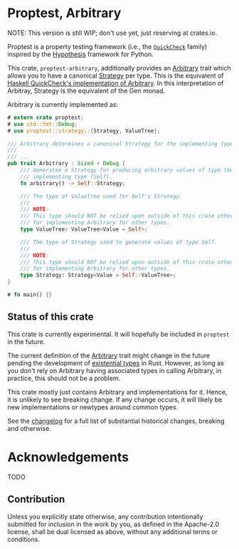 # Proptest, Arbitrary

NOTE: This version is still WIP; don't use yet, just reserving at crates.io.

Proptest is a property testing framework (i.e., the [`QuickCheck`] family)
inspired by the [Hypothesis](http://hypothesis.works/) framework for
Python.

This crate, `proptest-arbitrary`, additionally provides an [Arbitrary]
trait which allows you to have a canonical [Strategy] per type.
This is the equivalent of [Haskell QuickCheck's implementation of Arbitrary].
In this interpretation of Arbitray, Strategy is the equivalent of the Gen
monad.

Arbitrary is currently implemented as:

```rust
# extern crate proptest;
# use std::fmt::Debug;
# use proptest::strategy::{Strategy, ValueTree};

/// Arbitrary determines a canonical Strategy for the implementing type.
///
/// ...
pub trait Arbitrary : Sized + Debug {
    /// Generates a Strategy for producing arbitrary values of type the
    /// implementing type (Self).
    fn arbitrary() -> Self::Strategy;

    /// The type of ValueTree used for Self's Strategy.
    ///
    /// NOTE:
    /// This type should NOT be relied upon outside of this crate other than
    /// for implementing Arbitrary for other types.
    type ValueTree: ValueTree<Value = Self>;

    /// The type of Strategy used to generate values of type Self.
    ///
    /// NOTE:
    /// This type should NOT be relied upon outside of this crate other than
    /// for implementing Arbitrary for other types.
    type Strategy: Strategy<Value = Self::ValueTree>;
}

# fn main() {}
```

## Status of this crate

This crate is currently experimental. It will hopefully be included in
`proptest` in the future.

The current definition of the [Arbitrary] trait might change in the future
pending the development of [existential types] in Rust.
However, as long as you don't rely on Arbitrary having associated types
in calling Arbitrary, in practice, this should not be a problem.

This crate mostly just contains Arbitrary and implementations for it.
Hence, it is unlikely to see breaking change. If any change occurs, it will
likely be new implementations or newtypes around common types.

See the [changelog] for a full list of substantial historical changes,
breaking and otherwise.


[changelog]:
https://github.com/Centril/proptest-arbitrary/blob/master/CHANGELOG.md

[Arbitrary]: trait.Arbitrary.html

[Strategy]:
https://docs.rs/proptest/0.3.0/proptest/strategy/trait.Strategy.html

[existential types]: https://github.com/rust-lang/rfcs/pull/2071

[Haskell QuickCheck's implementation of Arbitrary]:
https://hackage.haskell.org/package/QuickCheck/docs/Test-QuickCheck-Arbitrary.html

[`QuickCheck`]:
https://hackage.haskell.org/package/QuickCheck

# Acknowledgements

TODO

## Contribution

Unless you explicitly state otherwise, any contribution intentionally submitted for inclusion in the work by you, as defined in the Apache-2.0 license, shall be dual licensed as above, without any additional terms or conditions.
